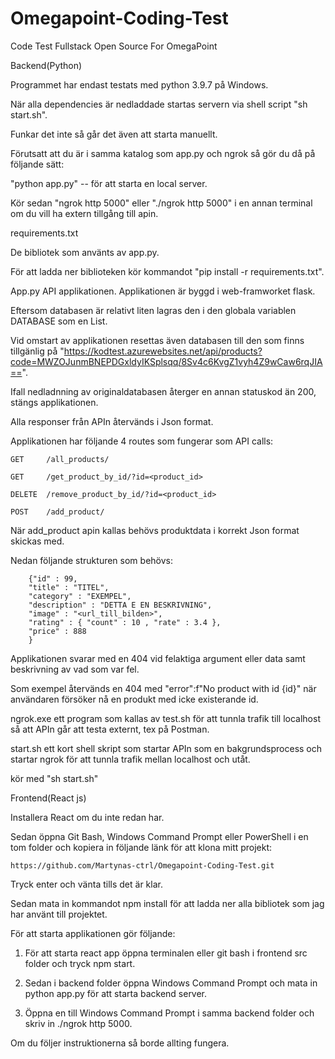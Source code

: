 # Omegapoint-Coding-Test
Code Test Fullstack Open Source For OmegaPoint

Backend(Python)

Programmet har endast testats med python 3.9.7 på Windows.

När alla dependencies är nedladdade startas servern via shell script 	"sh start.sh". 

Funkar det inte så går det även att starta manuellt.

Förutsatt att du är i samma katalog som app.py och ngrok så gör du då på följande sätt:

"python app.py" -- för att starta en local server.

Kör sedan 	"ngrok http 5000" eller 	"./ngrok http 5000" 	i en annan terminal om du vill ha extern tillgång till apin.

requirements.txt

De bibliotek som använts av app.py.

För att ladda ner biblioteken kör kommandot "pip install -r requirements.txt".

App.py API applikationen. Applikationen är byggd i web-framworket flask.

Eftersom databasen är relativt liten lagras den i den globala variablen DATABASE som en List. 

Vid omstart av applikationen resettas även databasen till den som finns tillgänlig på 
	"https://kodtest.azurewebsites.net/api/products?code=MWZOJunmBNEPDGxldyIKSplsqq/8Sv4c6KvgZ1vyh4Z9wCaw6rqJIA==".

Ifall nedladnning av originaldatabasen återger en annan statuskod än 200, stängs applikationen.

Alla responser från APIn återvänds i Json format.

Applikationen har följande 4 routes som fungerar som API calls:

	GET  	/all_products/
	
	GET  	/get_product_by_id/?id=<product_id>
	
	DELETE  /remove_product_by_id/?id=<product_id>
	
	POST  	/add_product/

När add_product apin kallas behövs produktdata i korrekt Json format skickas med.

Nedan följande strukturen som behövs:

		{"id" : 99,
		"title" : "TITEL",
		"category" : "EXEMPEL",
		"description" : "DETTA E EN BESKRIVNING",
		"image" : "<url_till_bilden>",
		"rating" : { "count" : 10 , "rate" : 3.4 },
		"price" : 888
		}
  
Applikationen svarar med en 404 vid felaktiga argument eller data samt beskrivning av vad som var fel.

Som exempel återvänds en 404 med "error":f"No product with id {id}" när användaren försöker nå en produkt med icke existerande id.

ngrok.exe ett program som kallas av test.sh för att tunnla trafik till localhost så att APIn går att testa externt, tex på Postman.

start.sh ett kort shell skript som startar APIn som en bakgrundsprocess och startar ngrok för att tunnla trafik mellan localhost och utåt.

kör med 	"sh start.sh"

Frontend(React js)

Installera React om du inte redan har.

Sedan öppna Git Bash, Windows Command Prompt eller PowerShell i en tom folder och kopiera in följande länk för att klona mitt projekt:

	https://github.com/Martynas-ctrl/Omegapoint-Coding-Test.git

Tryck enter och vänta tills det är klar.

Sedan mata in kommandot npm install för att ladda ner alla bibliotek som jag har använt till projektet.

För att starta applikationen gör följande:

1. För att starta react app öppna terminalen eller git bash i frontend src folder och tryck npm start.

2. Sedan i backend folder öppna Windows Command Prompt och mata in python app.py för att starta backend server.

3. Öppna en till Windows Command Prompt i samma backend folder och skriv in ./ngrok http 5000.

Om du följer instruktionerna så borde allting fungera.
